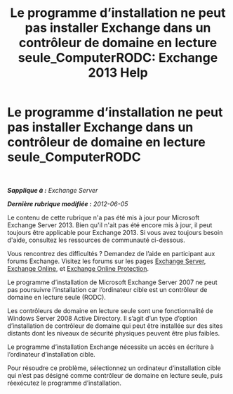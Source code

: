 ﻿---
title: 'Le programme d’installation ne peut pas installer Exchange dans un contrôleur de domaine en lecture seule_ComputerRODC: Exchange 2013 Help'
TOCTitle: Le programme d’installation ne peut pas installer Exchange dans un contrôleur de domaine en lecture seule_ComputerRODC
ms:assetid: 4934d755-65be-47e2-86b0-6ea1ab148a96
ms:mtpsurl: https://technet.microsoft.com/fr-fr/library/ms.exch.setupreadiness.computerrodc(v=EXCHG.150)
ms:contentKeyID: 50478033
ms.date: 05/23/2018
mtps_version: v=EXCHG.150
ms.translationtype: MT
---

# Le programme d’installation ne peut pas installer Exchange dans un contrôleur de domaine en lecture seule\_ComputerRODC

 

_**Sapplique à :** Exchange Server_

_**Dernière rubrique modifiée :** 2012-06-05_

Le contenu de cette rubrique n'a pas été mis à jour pour Microsoft Exchange Server 2013. Bien qu'il n'ait pas été encore mis à jour, il peut toujours être applicable pour Exchange 2013. Si vous avez toujours besoin d'aide, consultez les ressources de communauté ci-dessous.

Vous rencontrez des difficultés ? Demandez de l’aide en participant aux forums Exchange. Visitez les forums sur les pages [Exchange Server](https://go.microsoft.com/fwlink/p/?linkid=60612), [Exchange Online](https://go.microsoft.com/fwlink/p/?linkid=267542), et [Exchange Online Protection](https://go.microsoft.com/fwlink/p/?linkid=285351).

Le programme d’installation de Microsoft Exchange Server 2007 ne peut pas poursuivre l’installation car l’ordinateur cible est un contrôleur de domaine en lecture seule (RODC).

Les contrôleurs de domaine en lecture seule sont une fonctionnalité de Windows Server 2008 Active Directory. Il s’agit d’un type d’option d’installation de contrôleur de domaine qui peut être installée sur des sites distants dont les niveaux de sécurité physiques peuvent être plus faibles.

Le programme d’installation Exchange nécessite un accès en écriture à l’ordinateur d’installation cible.

Pour résoudre ce problème, sélectionnez un ordinateur d’installation cible qui n’est pas désigné comme contrôleur de domaine en lecture seule, puis réexécutez le programme d’installation.

